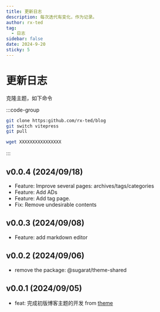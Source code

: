 ```yaml
---
title: 更新日志
description: 每次迭代有变化，作为记录。
author: rx-ted
tag:
  - 日志
sidebar: false
date: 2024-9-20
sticky: 5
---
```


# 更新日志

克隆主题，如下命令

:::code-group

```sh [git]
git clone https:github.com/rx-ted/blog
git switch vitepress
git pull
```

```sh [wget]
wget XXXXXXXXXXXXXXXX
```

:::

## v0.0.4 (2024/09/18)

- Feature: Improve several pages: archives/tags/categories
- Feature: Add ADs
- Feature: Add tag page.
- Fix: Remove undesirable contents

## v0.0.3 (2024/09/08)

- Feature: add markdown editor

## v0.0.2 (2024/09/06)

- remove the package: @sugarat/theme-shared

## v0.0.1 (2024/09/05)

- feat: 完成初版博客主题的开发 from [theme](https://theme.sugarat.top/)
